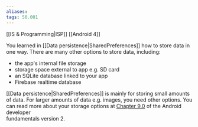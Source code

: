 ```yaml
---
aliases: 
tags: 50.001
---
```

[[IS & Programming|ISP]]
[[Android 4]]

You learned in [[Data persistence|SharedPreferences]] how to store data in one way.
There are many other options to store data, including:
- the app's internal file storage
- storage space external to app e.g. SD card
- an SQLite database linked to your app
- Firebase realtime database

[[Data persistence|SharedPreferences]] is mainly for storing small amounts of data. For larger amounts of data e.g. images, you need other options.
You can read more about your storage options at [Chapter 9.0](https://google-developer-training.github.io/android-developer-fundamentals-course-concepts-v2/unit-4-saving-user-data/lesson-9-preferences-and-settings/9-0-c-data-storage/9-0-c-data-storage.html) of the Android developer  
fundamentals version 2.